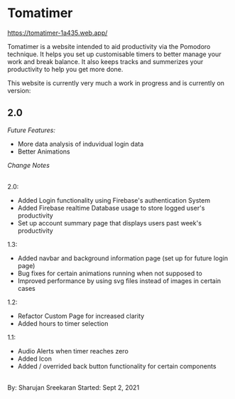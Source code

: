 <h1>Tomatimer</h1>

https://tomatimer-1a435.web.app/

Tomatimer is a website intended to aid productivity via the Pomodoro technique. It helps you set up customisable timers to better manage your work and break balance. It also keeps tracks and summerizes your productivity to help you get more done.

This website is currently very much a work in progress and is currently on version:

<h2> 2.0 </h2>

<em>Future Features:</em>
<br>
* More data analysis of induvidual login data
* Better Animations

<i> Change Notes </i>
<br> <br>

2.0:

- Added Login functionality using Firebase's authentication System
- Added Firebase realtime Database usage to store logged user's productivity
- Set up account summary page that displays users past week's productivity

1.3:

- Added navbar and background information page (set up for future login page)
- Bug fixes for certain animations running when not supposed to
- Improved performance by using svg files instead of images in certain cases

1.2:

- Refactor Custom Page for increased clarity
- Added hours to timer selection

1.1:

- Audio Alerts when timer reaches zero
- Added Icon
- Added / overrided back button functionality for certain components

<br>
By: Sharujan Sreekaran
Started: Sept 2, 2021
